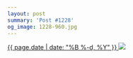 ```yaml
---
layout: post
summary: 'Post #1228'
og_image: 1228-960.jpg
---
```


<p>
 <time>
  <a href="/1228">
   {{ page.date | date: "%B %-d, %Y" }}
  </a>
 </time>
 <a href="/1228">
  <img sizes="(min-width: 700px) 50vw, calc(100vw - 2rem)" src="{{ site.assets_url }}/1228-480.jpg" srcset="{{ site.assets_url }}/1228-240.jpg 240w, {{ site.assets_url }}/1228-480.jpg 480w, {{ site.assets_url }}/1228-720.jpg 720w, {{ site.assets_url }}/1228-960.jpg 960w"/>
 </a>
</p>
